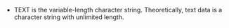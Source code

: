 - TEXT is the variable-length character string. Theoretically, text data is a character string with unlimited length.
